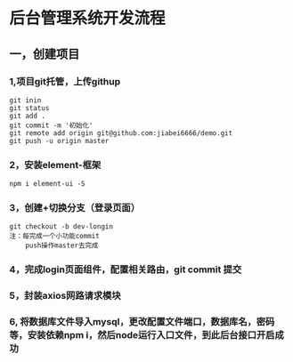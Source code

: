 # 后台管理系统开发流程

## 一，创建项目

### 1,项目git托管，上传githup

```
git inin
git status
git add .
git commit -m '初始化'
git remote add origin git@github.com:jiabei6666/demo.git
git push -u origin master
```



### 2，安装element-框架

```
npm i element-ui -S
```

### 3，创建+切换分支（登录页面）

```
git checkout -b dev-longin
注：每完成一个小功能commit
    push操作master去完成
```

### 4，完成login页面组件，配置相关路由，git commit 提交

### 5，封装axios网路请求模块

### 6, 将数据库文件导入mysql，更改配置文件端口，数据库名，密码等，安装依赖npm i，然后node运行入口文件，到此后台接口开启成功



